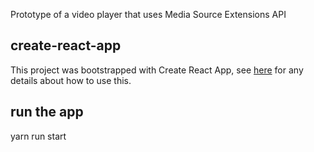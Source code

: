 Prototype of a video player that uses Media Source Extensions API

## create-react-app
This project was bootstrapped with Create React App, see [here](https://github.com/facebookincubator/create-react-app) for any details about how to use this.

## run the app
yarn run start
